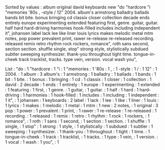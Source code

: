 Sorted by values :
album original david keyboards new "do "hardcore "i "memories '80s , -style / 12" 2004. album's armstrong balladry ballads bands bit bite. bonus bringing cd classix closer collection decade ends entirely europe experimenting extended featuring first, genre. guitar, guitar. half hard hard-driving harmonies hook-filled includes including independent it", johansen label lack lee like liner louis lyrics makes melodic metal mtm notes, pop power prevalent print, rawer re-release re-released recording. released remix retro rhythm rock rockers, romance", roth sans second, section section. shuffle single, stop" strong style, stylistically subdued subtler sweeping synthesizer. thank-you throughout tight time. tongue-in-cheek track tracklist, tracks. type vein, version. vocal wash you", 

List :
"do : 1
"hardcore : 1
"i : 1
"memories : 1
'80s : 1
, : 1
-style : 1
/ : 1
12" : 1
2004. : 1
album : 3
album's : 1
armstrong : 1
balladry : 1
ballads : 1
bands : 1
bit : 1
bite. : 1
bonus : 1
bringing : 1
cd : 1
classix : 1
closer : 1
collection : 1
david : 2
decade : 1
ends : 1
entirely : 1
europe : 1
experimenting : 1
extended : 1
featuring : 1
first, : 1
genre. : 1
guitar, : 1
guitar. : 1
half : 1
hard : 1
hard-driving : 1
harmonies : 1
hook-filled : 1
includes : 1
including : 1
independent : 1
it", : 1
johansen : 1
keyboards : 2
label : 1
lack : 1
lee : 1
like : 1
liner : 1
louis : 1
lyrics : 1
makes : 1
melodic : 1
metal : 1
mtm : 1
new : 2
notes, : 1
original : 3
pop : 1
power : 1
prevalent : 1
print, : 1
rawer : 1
re-release : 1
re-released : 1
recording. : 1
released : 1
remix : 1
retro : 1
rhythm : 1
rock : 1
rockers, : 1
romance", : 1
roth : 1
sans : 1
second, : 1
section : 1
section. : 1
shuffle : 1
single, : 1
stop" : 1
strong : 1
style, : 1
stylistically : 1
subdued : 1
subtler : 1
sweeping : 1
synthesizer. : 1
thank-you : 1
throughout : 1
tight : 1
time. : 1
tongue-in-cheek : 1
track : 1
tracklist, : 1
tracks. : 1
type : 1
vein, : 1
version. : 1
vocal : 1
wash : 1
you", : 1
